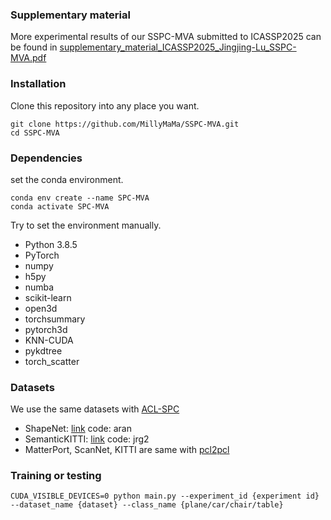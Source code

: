 ### Supplementary material
More experimental results of our SSPC-MVA submitted to ICASSP2025 can be found in 
[supplementary_material_ICASSP2025_Jingjing-Lu_SSPC-MVA.pdf](https://github.com/MillyMaMa/SSPC-MVA/blob/main/supplementary_material_ICASSP2025_Jingjing-Lu_SSPC-MVA.pdf)




### Installation
Clone this repository into any place you want.
```
git clone https://github.com/MillyMaMa/SSPC-MVA.git
cd SSPC-MVA
```
### Dependencies
set the conda environment.
```
conda env create --name SPC-MVA
conda activate SPC-MVA
```
Try to set the environment manually.
* Python 3.8.5
* PyTorch
* numpy
* h5py
* numba
* scikit-learn
* open3d
* torchsummary
* pytorch3d
* KNN-CUDA
* pykdtree
* torch_scatter
### Datasets
We use the same datasets with [ACL-SPC](https://github.com/Sangminhong/ACL-SPC_PyTorch)
* ShapeNet: [link](https://pan.baidu.com/s/1y7oUJFduYnLYOmpczhjIBg)  code: aran 
* SemanticKITTI: [link](https://pan.baidu.com/s/15ktXNi13HmT4dKVYpqDulQ)  code: jrg2 
* MatterPort, ScanNet, KITTI are same with [pcl2pcl](https://github.com/xuelin-chen/pcl2pcl-gan-pub)

### Training or testing
```
CUDA_VISIBLE_DEVICES=0 python main.py --experiment_id {experiment id} --dataset_name {dataset} --class_name {plane/car/chair/table}
```
